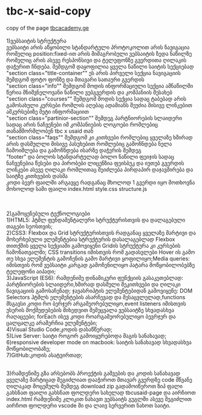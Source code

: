 # tbc-x-said-copy
copy of the page [tbcacademy.ge](https://www.tbcacademy.ge/usaid)<br><br>
1)ვებსაიტის სტრუქტურა<br>
  ვებსაიტი არის აწყობილი სტანდარტული პროტოკოლით არის ნავიგაცია რომელიც position:fixed-ით არის მიმაგრობული ვებსაიტის ზედა ნაწილზე რომელიც არის ასევე რესპონსივი და ტელეფონზე გვერდითა ღილაკის დაჭერით ჩნდება. შემდგომ დაყოფილია ყველა ნაწილი საიტის სექციებად<br>
  "section class="title-container"" ეს არის პირველი სექცია ნავიგაციის შემდგომ ფოტო ფონზე და მთავარი სათაური გვერდის<br>
  "section class="info"" შემდგომ მოდის ინფორმაციული სექცია ამნაწილში წერია მნიშვნელოვანი ნაწილი ვებგვერდის და კომპანიის შესახებ<br>
  "section class="courses"" შემდგომ მოდის სექცია სადაც ტაბებად არის გამოსახული კურსები რომლის აღებაც ადამიანს შეუძია მისივე ლინკებით ამკურსებიზე მეტი ინფორმაციით<br>
  "section class="partinior-section"" შემდეგ პარტნიორების სლაიდერი სადაც არის ნაჩვენები იმ კომპანიების ლოგოები რომლებიც თანამშორმლობენ tbc x usaid თან<br>
  "section class="faqs"" შემდგომ კი კითხვები რომლებიც ყველაზე ხშირად არის დასმულლი მისივე პასუხებით რომლებიც გამოჩნდება ნელა ჩამოიშლება და გამოჩნდება ისარზე დაჭერის შემდეგ<br>
  "footer" და ბოლოს სტანდარტულად ბოლო ნაწილი ფეიჯის სადაც ნაჩვენებია წესები და პირობები ლიცენზია ფეისბუკ და იუთუბ გვერდის ლინკები ასევე ღილაკი რომლითაც შეიძლება პირდაპირ დაჯავშირება და საიტზე კითხვების დასმა<br>
  კოდი ბევრ ფაილში არგავყე რადგანაც მხოლოდ 1 გვერდი იყო მოთხოვნა მოხოლოდ სამი ფაილი index.html style.css structure.js<br><br><br>


2)გამოყენებული ტექნოლოგიები<br>
  1)HTML5: ჰტმლ ფუნდამენტალური სტრუქტურისთვის და დალაგებული თაგები სეოსთვის;<br>
  2)CSS3: Flexbox და Grid სტრუქტურისთვის რადგანაც ყველაზე მარტივი და მოხერხებული ელემენტებია სტრუქტურის დასალაგებლად Flexbox თითქმის ყველა სექციაში გამოვიყენი Gridის სტრუქტურა კი კურსების ჩამონათვალში; CSS transitions იმისთვის რომ გადასვლები Hover ის გამო თუ სხვა ელემენტის გამოჩენის გამო მარტივი ყოფილიყო;Media queries: იმისთვის რომ ვებსაიტი კარგად გამოჩენილიყო პატარა მოწყობილობებზე ტელეფონი აიპადი;<br>
  3)JavaScript (ES6): რამდენიმე დინამიკური ფუნქციის გასაკეთებლად: პარტნიორების სლაიდერი,ხშირად დასმული შეკითხვები და ღილაკი ნავიგაციის გამოსაჩენად;
ჯავასრიპტის ელემენტებიდან გამოვიყენე: DOM Selectors ჰტმლს ელემენტების ასარჩევად და შესაცვლელად,functions მსგავსი კოდი რო ბერჯერ არგამეორებულიყო,event listeners იმისთვის უსერის მოქმედებების მიხედვით შემეცვალა ვებსაიტზე სხვადასხვა რაღაცეები; forEach ისევ კოდი როარგამეორებულიყო ბევრჯერ და ცალცალკე არამერჩია ელემენტები;<br>
  4)Visual Studio Code:კოდის დასაწწერად;<br>
  5)Live Server: საიტი როგორ გამოიყურებოდა მაგის სანახავად;<br>
  6)responsive developer mode on macbook: საიტის სანახავად სხვადასხვა მოწყობილობაზე;<br>
  7)GitHub:კოდის ასატვირთად;<br><br>


3)რამდენიმე გზა არსებობს პროექტის გაშვების და კოდის სანახავად ყველაზე მარტიცად შეგიძლიათ დააჭიროთ მთავარ გვერდზე code მწვანე ღილაკად მოცემულს შემდეგ download zip გადამოიწეროთ ზიპ ფალი გახსნათ ფაილი გახსნათ ფოლდერი სახელად tbcusaid-page და აირჩიოთ index.html რამდენიმე კლიკით ნახავთ ვებსაიტს გუგლში ასევე შეგიძლით აირჩოთ ფოლდერი vscode ში და ლაივ სერვერით ნახოთ საიტი.
